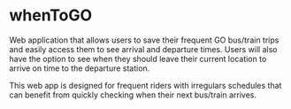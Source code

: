 # whenToGO

Web application that allows users to save their frequent GO bus/train trips and easily access them to see arrival and departure times. Users will also have the option to see when they should leave their current location to arrive on time to the departure station. 

This web app is designed for frequent riders with irregulars schedules that can benefit from quickly checking when their next bus/train arrives.
